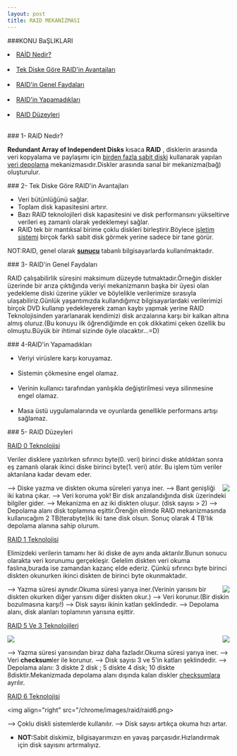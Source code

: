 ```yaml
---
layout: post
title: RAID MEKANİZMASI
---
```

###KONU BaŞLIKLARI

<li><a href="#raid-tanım"> RAİD Nedir?</a></li><br>
<li><a href="#raid-tekdisk"> Tek Diske Göre RAID'in Avantajları</a></li><br>
<li><a href="#raid-avantajı"> RAID'in Genel Faydaları</a></li><br>
<li><a href="#raid-olumsuz"> RAID'in Yapamadıkları</a></li><br>
<li><a href="#raid-düzeyler"> RAID Düzeyleri</a></li><br>

###<a id="raid-tanım"> 1- RAID Nedir? </a>

  <b>Redundant Array of Independent Disks</b> kısaca <b>RAID</b> , disklerin arasında veri kopyalama ve paylaşımı için <u>birden fazla sabit diski</u> kullanarak yapılan <u>veri depolama</u> mekanizmasıdır.Diskler arasında sanal bir mekanizma(bağ) oluşturulur.

###<a id="raid-tekdisk"> 2- Tek Diske Göre RAID'in Avantajları</a>

<ul>
<li>Veri bütünlüğünü sağlar.</li>
<li>Toplam disk kapasitesini artırır.</li>
<li>Bazı RAID teknolojileri disk kapasitesini ve disk performansını yükseltirve verileri eş zamanlı olarak yedeklemeyi sağlar.</li>
<li>RAID tek bir mantıksal birime çoklu diskleri birleştirir.Böylece <u>işletim sistemi</u> birçok farklı sabit disk görmek yerine sadece bir tane görür.</li>
</ul>
NOT:RAID, genel olarak <u><b>sunucu</b></u> tabanlı bilgisayarlarda kullanılmaktadır.

###<a id="raid-avantajı"> 3- RAID'in Genel Faydaları</a>

   RAID çalışabilirlik süresini maksimum düzeyde tutmaktadır.Örneğin diskler üzerinde bir arıza çıktığında veriyi mekanizmanın başka bir üyesi olan yedekleme diski üzerine yükler ve böylelikle verilerimize sırasıyla ulaşabiliriz.Günlük yaşantımızda kullandığımız bilgisayarlardaki verilerimizi birçok DVD kullanıp yedekleyerek zaman kaybı yapmak yerine RAID Teknolojisinden yararlanarak kendimizi disk arızalarına karşı bir kalkan altına almış oluruz.(Bu konuyu ilk öğrendiğimde en çok dikkatimi çeken özellik bu olmuştu.Büyük bir ihtimal sizinde öyle olacaktır...=D)
   
###<a id="raid-olumsuz"> 4-RAID'in Yapamadıkları</a>
<ul>
<li>Veriyi virüslere karşı koruyamaz.</li><br>
<li>Sistemin çökmesine engel olamaz.</li><br>
<li>Verinin kullanıcı tarafından yanlışıkla değiştirilmesi veya silinmesine engel olamaz.</li><br>
<li>Masa üstü uygulamalarında ve oyunlarda genellikle performans artışı sağlamaz. </li>
</ul>

###<a id="raid-düzeyler"> 5- RAID Düzeyleri</a>

<u>RAID 0 Teknolojisi</u>

Veriler disklere yazılırken sıfırıncı byte(0. veri) birinci diske atıldıktan sonra eş zamanlı olarak ikinci diske birinci byte(1. veri) atılır. Bu işlem tüm veriler aktarılana kadar devam eder.

<img align="right" src="/chrome/images/raid/raid0.png"></a>

--> Diske yazma ve diskten okuma süreleri yarıya iner.
--> Bant genişliği iki katına çıkar.
--> Veri koruma yok! Bir disk arızalandığında disk üzerindeki bilgiler gider.
--> Mekanizma en az iki diskten oluşur. (disk sayısı > 2)
--> Depolama alanı disk toplamına eşittir.Örenğin elimde RAID mekanizmasında kullanıcağım 2 TB(terabyte)lık iki tane disk olsun. Sonuç olarak 4 TB'lık depolama alanına sahip olurum.

<u>RAID 1 Teknolojisi</u>

Elimizdeki verilerin tamamı her iki diske de aynı anda aktarılır.Bunun sonucu olarakta veri korunumu gerçekleşir. Gelelim diskten veri okuma faslına,burada ise zamandan kazanç elde ederiz. Çünkü sıfırıncı byte birinci diskten okunurken ikinci diskten de birinci byte okunmaktadır.

<img align="right" src="/chrome/images/raid/raid1.png"></a>

--> Yazma süresi aynıdır.Okuma süresi yarıya iner.(Verinin yarısını bir diskten okurken diğer yarısını diğer diskten okur.)
--> Veri korunur.(Bir diskin bozulmasına karşı!)
--> Disk sayısı ikinin katları şeklindedir.
--> Depolama alanı, disk alanları toplamının yarısına eşittir.


<u>RAID 5 Ve 3 Teknolojileri</u>

<img src="http://github.com/symtkn/sym.github.com/blob/master/images/raid/raid5.png?raw=true"/>          
<img align="right" src="/chrome/images/raid/raid3.png"></a> 
   
--> Yazma süresi yarısından biraz daha fazladır.Okuma süresi yarıya iner.
--> Veri <b>checksum</b>ler ile korunur.
--> Disk sayısı 3 ve 5'in katları şeklindedir.
--> Depolama alanı: 3 diskte 2 disk ; 5 diskte 4 disk; 10 diskte 8disktir.Mekanizmada depolama alanı dışında kalan diskler <u>checksumlara</u> ayrılır.

<u>RAID 6 Teknolojisi</u>

<img align="right" src="/chrome/images/raid/raid6.png></a>

--> Çoklu diskli sistemlerde kullanılır.
--> Disk sayısı artıkça okuma hızı artar.

<ul type=square><li><b>NOT:</b>Sabit diskimiz, bilgisayarımızın en yavaş parçasıdır.Hızlandırmak için disk sayısını artırmalıyız.</li></ul>

